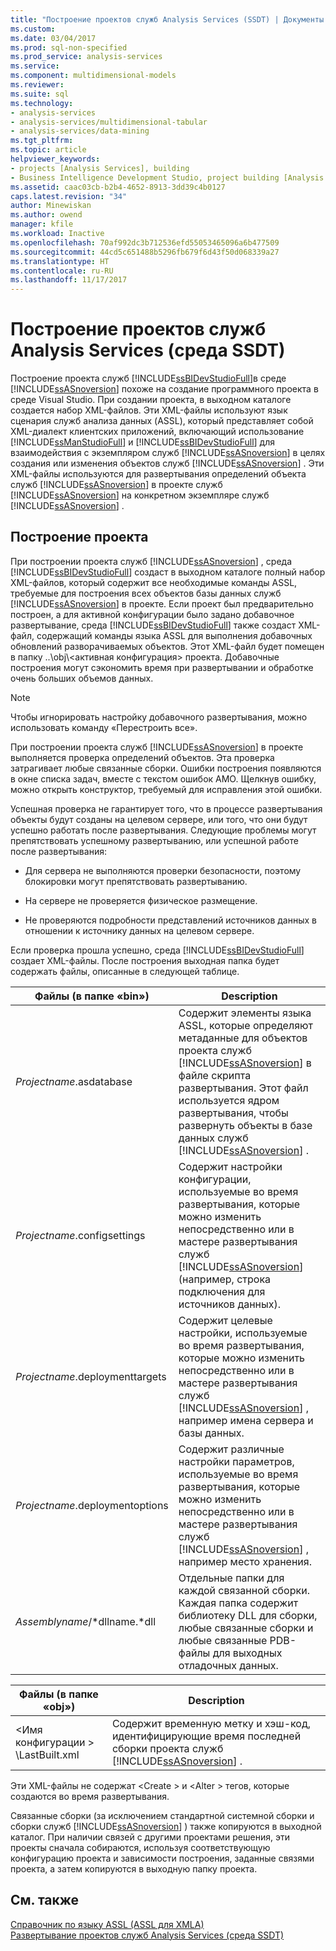 ```yaml
---
title: "Построение проектов служб Analysis Services (SSDT) | Документы Microsoft"
ms.custom: 
ms.date: 03/04/2017
ms.prod: sql-non-specified
ms.prod_service: analysis-services
ms.service: 
ms.component: multidimensional-models
ms.reviewer: 
ms.suite: sql
ms.technology:
- analysis-services
- analysis-services/multidimensional-tabular
- analysis-services/data-mining
ms.tgt_pltfrm: 
ms.topic: article
helpviewer_keywords:
- projects [Analysis Services], building
- Business Intelligence Development Studio, project building [Analysis Services]
ms.assetid: caac03cb-b2b4-4652-8913-3dd39c4b0127
caps.latest.revision: "34"
author: Minewiskan
ms.author: owend
manager: kfile
ms.workload: Inactive
ms.openlocfilehash: 70af992dc3b712536efd55053465096a6b477509
ms.sourcegitcommit: 44cd5c651488b5296fb679f6d43f50d068339a27
ms.translationtype: HT
ms.contentlocale: ru-RU
ms.lasthandoff: 11/17/2017
---
```

# <a name="build-analysis-services-projects-ssdt"></a>Построение проектов служб Analysis Services (среда SSDT)
  Построение проекта служб [!INCLUDE[ssBIDevStudioFull](../../includes/ssbidevstudiofull-md.md)]в среде [!INCLUDE[ssASnoversion](../../includes/ssasnoversion-md.md)] похоже на создание программного проекта в среде Visual Studio. При создании проекта, в выходном каталоге создается набор XML-файлов. Эти XML-файлы используют язык сценария служб анализа данных (ASSL), который представляет собой XML-диалект клиентских приложений, включающий использование [!INCLUDE[ssManStudioFull](../../includes/ssmanstudiofull-md.md)] и [!INCLUDE[ssBIDevStudioFull](../../includes/ssbidevstudiofull-md.md)] для взаимодействия с экземпляром служб [!INCLUDE[ssASnoversion](../../includes/ssasnoversion-md.md)] в целях создания или изменения объектов служб [!INCLUDE[ssASnoversion](../../includes/ssasnoversion-md.md)] . Эти XML-файлы используются для развертывания определений объекта служб [!INCLUDE[ssASnoversion](../../includes/ssasnoversion-md.md)] в проекте служб [!INCLUDE[ssASnoversion](../../includes/ssasnoversion-md.md)] на конкретном экземпляре служб [!INCLUDE[ssASnoversion](../../includes/ssasnoversion-md.md)] .  
  
## <a name="building-a-project"></a>Построение проекта  
 При построении проекта служб [!INCLUDE[ssASnoversion](../../includes/ssasnoversion-md.md)] , среда [!INCLUDE[ssBIDevStudioFull](../../includes/ssbidevstudiofull-md.md)] создаст в выходном каталоге полный набор XML-файлов, который содержит все необходимые команды ASSL, требуемые для построения всех объектов базы данных служб [!INCLUDE[ssASnoversion](../../includes/ssasnoversion-md.md)] в проекте. Если проект был предварительно построен, а для активной конфигурации было задано добавочное развертывание, среда [!INCLUDE[ssBIDevStudioFull](../../includes/ssbidevstudiofull-md.md)] также создаст XML-файл, содержащий команды языка ASSL для выполнения добавочных обновлений разворачиваемых объектов. Этот XML-файл будет помещен в папку ..\obj\\<активная конфигурация\> проекта. Добавочные построения могут сэкономить время при развертывании и обработке очень больших объемов данных.  
  
> [!NOTE]  
>  Чтобы игнорировать настройку добавочного развертывания, можно использовать команду «Перестроить все».  
  
 При построении проекта служб [!INCLUDE[ssASnoversion](../../includes/ssasnoversion-md.md)] в проекте выполняется проверка определений объектов. Эта проверка затрагивает любые связанные сборки. Ошибки построения появляются в окне списка задач, вместе с текстом ошибок AMO. Щелкнув ошибку, можно открыть конструктор, требуемый для исправления этой ошибки.  
  
 Успешная проверка не гарантирует того, что в процессе развертывания объекты будут созданы на целевом сервере, или того, что они будут успешно работать после развертывания. Следующие проблемы могут препятствовать успешному развертыванию, или успешной работе после развертывания:  
  
-   Для сервера не выполняются проверки безопасности, поэтому блокировки могут препятствовать развертыванию.  
  
-   На сервере не проверяется физическое размещение.  
  
-   Не проверяются подробности представлений источников данных в отношении к источнику данных на целевом сервере.  
  
 Если проверка прошла успешно, среда [!INCLUDE[ssBIDevStudioFull](../../includes/ssbidevstudiofull-md.md)] создает XML-файлы. После построения выходная папка будет содержать файлы, описанные в следующей таблице.  
  
|Файлы (в папке «bin»)|Description|  
|-----------------------------|-----------------|  
|*Projectname*.asdatabase|Содержит элементы языка ASSL, которые определяют метаданные для объектов проекта служб [!INCLUDE[ssASnoversion](../../includes/ssasnoversion-md.md)] в файле скрипта развертывания. Этот файл используется ядром развертывания, чтобы развернуть объекты в базе данных служб [!INCLUDE[ssASnoversion](../../includes/ssasnoversion-md.md)] .|  
|*Projectname*.configsettings|Содержит настройки конфигурации, используемые во время развертывания, которые можно изменить непосредственно или в мастере развертывания служб [!INCLUDE[ssASnoversion](../../includes/ssasnoversion-md.md)] (например, строка подключения для источников данных).|  
|*Projectname*.deploymenttargets|Содержит целевые настройки, используемые во время развертывания, которые можно изменить непосредственно или в мастере развертывания служб [!INCLUDE[ssASnoversion](../../includes/ssasnoversion-md.md)] , например имена сервера и базы данных.|  
|*Projectname*.deploymentoptions|Содержит различные настройки параметров, используемые во время развертывания, которые можно изменить непосредственно или в мастере развертывания служб [!INCLUDE[ssASnoversion](../../includes/ssasnoversion-md.md)] , например место хранения.|  
|*Assemblyname*/*dllname.*dll|Отдельные папки для каждой связанной сборки. Каждая папка содержит библиотеку DLL для сборки, любые связанные сборки и любые связанные PDB-файлы для выходных отладочных данных.|  
  
|Файлы (в папке «obj»)|Description|  
|-----------------------------|-----------------|  
|\<Имя конфигурации > \LastBuilt.xml|Содержит временную метку и хэш-код, идентифицирующие время последней сборки проекта служб [!INCLUDE[ssASnoversion](../../includes/ssasnoversion-md.md)] .|  
  
 Эти XML-файлы не содержат \<Create > и \<Alter > тегов, которые создаются во время развертывания.  
  
 Связанные сборки (за исключением стандартной системной сборки и сборки служб [!INCLUDE[ssASnoversion](../../includes/ssasnoversion-md.md)] ) также копируются в выходной каталог. При наличии связей с другими проектами решения, эти проекты сначала собираются, используя соответствующую конфигурацию проекта и зависимости построения, заданные связями проекта, а затем копируются в выходную папку проекта.  
  
## <a name="see-also"></a>См. также  
 [Справочник по языку ASSL (ASSL для XMLA)](../../analysis-services/scripting/analysis-services-scripting-language-assl-for-xmla.md)   
 [Развертывание проектов служб Analysis Services (среда SSDT)](../../analysis-services/multidimensional-models/deploy-analysis-services-projects-ssdt.md)  
  
  
